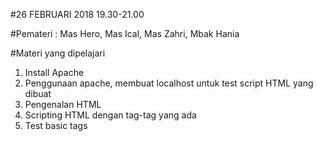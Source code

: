#26 FEBRUARI 2018 19.30-21.00

#Pemateri : Mas Hero, Mas Ical, Mas Zahri, Mbak Hania

#Materi yang dipelajari

1. Install Apache
2. Penggunaan apache, membuat localhost untuk test script HTML yang dibuat
3. Pengenalan HTML
4. Scripting HTML dengan tag-tag yang ada
5. Test basic tags
